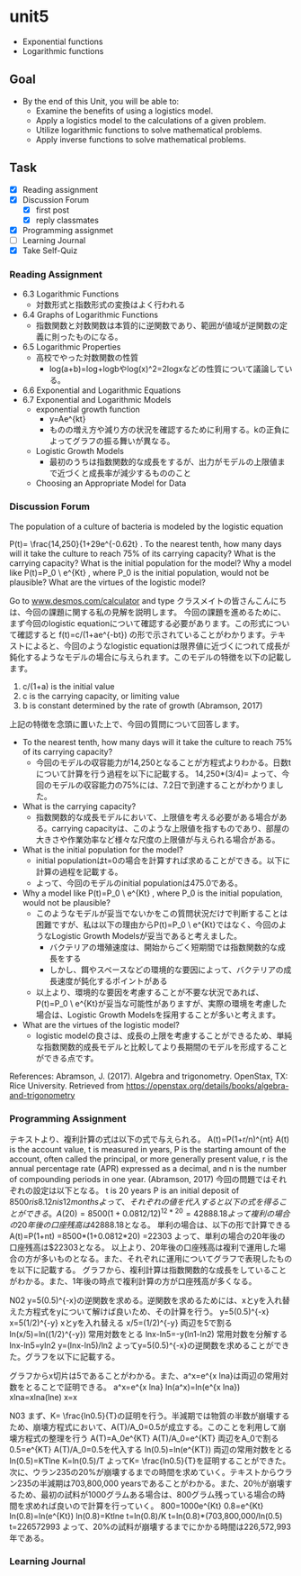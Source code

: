 # unit5

- Exponential functions
- Logarithmic functions

## Goal

- By the end of this Unit, you will be able to:
  - Examine the benefits of using a logistics model.
  - Apply a logistics model to the calculations of a given problem.
  - Utilize logarithmic functions to solve mathematical problems.
  - Apply inverse functions to solve mathematical problems.

## Task

- [x] Reading assignment
- [x] Discussion Forum
  - [x] first post
  - [x] reply classmates
- [x] Programming assignmet
- [ ] Learning Journal
- [x] Take Self-Quiz

### Reading Assignment

- 6.3 Logarithmic Functions
  - 対数形式と指数形式の変換はよく行われる
- 6.4 Graphs of Logarithmic Functions
  - 指数関数と対数関数は本質的に逆関数であり、範囲が値域が逆関数の定義に則ったものになる。
- 6.5 Logarithmic Properties
  - 高校でやった対数関数の性質
    - log(a+b)=log+logbやlog(x)^2=2logxなどの性質について議論している。
- 6.6 Exponential and Logarithmic Equations
- 6.7 Exponential and Logarithmic Models
  - exponential growth function
    - y=Ae^{kt}
    - ものの増え方や減り方の状況を確認するために利用する。kの正負によってグラフの振る舞いが異なる。
  - Logistic Growth Models
    - 最初のうちは指数関数的な成長をするが、出力がモデルの上限値まで近づくと成長率が減少するもののこと
  - Choosing an Appropriate Model for Data

### Discussion Forum

The population of a culture of bacteria is modeled by the logistic equation

P(t)= \frac{14,250}{1+29e^{-0.62t}  .
To the nearest tenth, how many days will it take the culture to reach 75% of its carrying capacity? What is the carrying capacity? What is the initial population for the model? Why a model like  P(t)=P_0 \ e^{Kt}  , where  P_0  is the initial population, would not be plausible? What are the virtues of the logistic model?

Go to www.desmos.com/calculator and type
クラスメイトの皆さんこんにちは、今回の課題に関する私の見解を説明します。
今回の課題を進めるために、まず今回のlogistic equationについて確認する必要があります。この形式について確認すると
f(t)=c/(1+ae^{-bt})
の形で示されていることがわかります。テキストによると、今回のようなlogistic equationは限界値に近づくにつれて成長が鈍化するようなモデルの場合に与えられます。このモデルの特徴を以下の記載します。

1. c/(1+a) is the initial value
2. c is the carrying capacity, or limiting value
3. b is constant determined by the rate of growth
(Abramson, 2017)

上記の特徴を念頭に置いた上で、今回の質問について回答します。

- To the nearest tenth, how many days will it take the culture to reach 75% of its carrying capacity?
  - 今回のモデルの収容能力が14,250となることが方程式よりわかる。日数tについて計算を行う過程を以下に記載する。
  14,250*(3/4)=
  よって、今回のモデルの収容能力の75%には、7.2日で到達することがわかりました。
- What is the carrying capacity?
  - 指数関数的な成長モデルにおいて、上限値を考える必要がある場合がある。carrying capacityは、このような上限値を指すものであり、部屋の大きさや作業効率など様々な尺度の上限値が与えられる場合がある。
- What is the initial population for the model?
  - initial populationはt=0の場合を計算すれば求めることができる。以下に計算の過程を記載する。
  - よって、今回のモデルのinitial populationは475.0である。
- Why a model like  P(t)=P_0 \ e^{Kt}  , where  P_0  is the initial population, would not be plausible?
  - このようなモデルが妥当でないかをこの質問状況だけで判断することは困難ですが、私は以下の理由からP(t)=P_0 \ e^{Kt}ではなく、今回のようなLogistic Growth Modelsが妥当であると考えました。
    - バクテリアの増殖速度は、開始からごく短期間では指数関数的な成長をする
    - しかし、餌やスペースなどの環境的な要因によって、バクテリアの成長速度が鈍化するポイントがある
  - 以上より、環境的な要因を考慮することが不要な状況であれば、P(t)=P_0 \ e^{Kt}が妥当な可能性がありますが、実際の環境を考慮した場合は、Logistic Growth Modelsを採用することが多いと考えます。
- What are the virtues of the logistic model?
  - logistic modelの良さは、成長の上限を考慮することができるため、単純な指数関数的成長モデルと比較してより長期間のモデルを形成することができる点です。

References:
Abramson, J. (2017). Algebra and trigonometry. OpenStax, TX: Rice University. Retrieved from <https://openstax.org/details/books/algebra-and-trigonometry>

### Programming Assignment

テキストより、複利計算の式は以下の式で与えられる。
A(t)=P(1+r/n)^{nt}
A(t) is the account value,
t is measured in years,
P is the starting amount of the account, often called the principal, or more generally present value,
r is the annual percentage rate (APR) expressed as a decimal, and
n is the number of compounding periods in one year.
(Abramson, 2017)
今回の問題ではそれぞれの設定は以下となる。
t is 20 years
P is an initial deposit of $8500
r is 8.12%(0.0812)
n is 12 months
よって、それぞれの値を代入すると以下の式を得ることができる。
A(20)=8500(1+0.0812/12)^{12*20}
=42888.18
よって複利の場合の20年後の口座残高は$42888.18となる。
単利の場合は、以下の形で計算できる
A(t)=P(1+nt)
=8500*(1+0.0812*20)
=22303
よって、単利の場合の20年後の口座残高は$22303となる。
以上より、20年後の口座残高は複利で運用した場合の方が多いものとなる。また、それぞれに運用についてグラフで表現したものを以下に記載する。
グラフから、複利計算は指数関数的な成長をしていることがわかる。また、1年後の時点で複利計算の方が口座残高が多くなる。

N02
y=5(0.5)^{-x}の逆関数を求める。逆関数を求めるためには、xとyを入れ替えた方程式をyについて解けば良いため、その計算を行う。
y=5(0.5)^{-x}
x=5(1/2)^{-y} xとyを入れ替える
x/5=(1/2)^{-y} 両辺を5で割る
ln(x/5)=ln((1/2)^{-y}) 常用対数をとる
lnx-ln5=-y(ln1-ln2) 常用対数を分解する
lnx-ln5=yln2
y=(lnx-ln5)/ln2
よってy=5(0.5)^{-x}の逆関数を求めることができた。グラフを以下に記載する。

グラフからx切片は5であることがわかる。また、a^x=e^{x lna}は両辺の常用対数をとることで証明できる。
a^x=e^{x lna}
ln(a^x)=ln(e^{x lna})
xlna=xlna(lne)
x=x

N03
まず、K= \frac{ln0.5}{T}の証明を行う。半減期では物質の半数が崩壊するため、崩壊方程式において、A(T)/A_0=0.5が成立する。このことを利用して崩壊方程式の整理を行う
A(T)=A_0e^{KT}
A(T)/A_0=e^{KT} 両辺をA_0で割る
0.5=e^{KT} A(T)/A_0=0.5を代入する
ln(0.5)=ln(e^{KT}) 両辺の常用対数をとる
ln(0.5)=KTlne
K=ln(0.5)/T
よってK= \frac{ln0.5}{T}を証明することができた。
次に、ウラン235の20%が崩壊するまでの時間を求めていく。テキストからウラン235の半減期は703,800,000 yearsであることがわかる。また、20％が崩壊するため、最初の試料が1000グラムある場合は、800グラム残っている場合の時間を求めれば良いので計算を行っていく。
800=1000e^{Kt}
0.8=e^{Kt}
ln(0.8)=ln(e^{Kt})
ln(0.8)=Ktlne
t=ln(0.8)/K
t=ln(0.8)*(703,800,000/ln(0.5)
t=226572993
よって、20%の試料が崩壊するまでにかかる時間は226,572,993年である。

### Learning Journal

